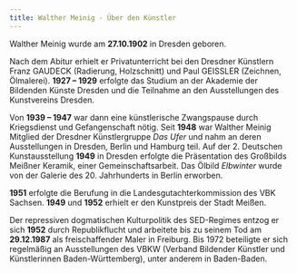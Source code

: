 ```yaml
---
title: Walther Meinig - Über den Künstler
---
```


Walther Meinig wurde am **27.10.1902** in Dresden geboren. 

Nach dem Abitur erhielt er Privatunterricht bei den Dresdner Künstlern Franz GAUDECK (Radierung, Holzschnitt) und Paul GEISSLER (Zeichnen, Ölmalerei). **1927 – 1929** erfolgte das Studium an der Akademie der Bildenden Künste Dresden und die Teilnahme an den Ausstellungen des Kunstvereins Dresden.

Von **1939 – 1947** war dann eine künstlerische Zwangspause durch Kriegsdienst und Gefangenschaft nötig. Seit **1948** war Walther Meinig Mitglied der Dresdner Künstlergruppe *Das Ufer* und nahm an deren Ausstellungen in Dresden, Berlin und Hamburg teil. Auf der 2. Deutschen Kunstausstellung **1949** in Dresden erfolgte die Präsentation des Großbilds Meißner Keramik, einer Gemeinschaftsarbeit. Das Ölbild *Elbwinter* wurde von der Galerie des 20. Jahrhunderts in Berlin erworben.

**1951** erfolgte die Berufung in die Landesgutachterkommission des VBK Sachsen. 
**1949** und **1952** erhielt er den Kunstpreis der Stadt Meißen.

Der repressiven dogmatischen Kulturpolitik des SED-Regimes entzog er sich **1952** durch Republikflucht und arbeitete bis zu seinem Tod am **29.12.1987** als freischaffender Maler in Freiburg. Bis 1972 beteiligte er sich regelmäßig an Ausstellungen des VBKW (Verband Bildender Künstler und Künstlerinnen Baden-Württemberg), unter anderem in Baden-Baden. 
